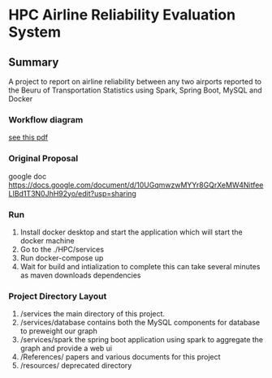 # HPC Airline Reliability Evaluation System

## Summary
A project to report on airline reliability between any two airports reported to the Beuru of Transportation Statistics using Spark, Spring Boot, MySQL and Docker

### Workflow diagram
[see this pdf](References/workflow.drawio.pdf)

### Original Proposal
google doc https://docs.google.com/document/d/10UGqmwzwMYYr8GQrXeMW4NitfeeLIBd1T3N0JhH92yo/edit?usp=sharing 

### Run
1) Install docker desktop and start the application which will start the docker machine
2) Go to the ./HPC/services
3) Run docker-compose up
4) Wait for build and intialization to complete this can take several minutes as maven downloads dependencies

### Project Directory Layout
1) /services the main directory of this project.
2) /services/database contains both the MySQL components for database to preweight our graph
3) /services/spark the spring boot application using spark to aggregate the graph and provide a web ui
4) /References/ papers and various documents for this project
5) /resources/ deprecated directory

